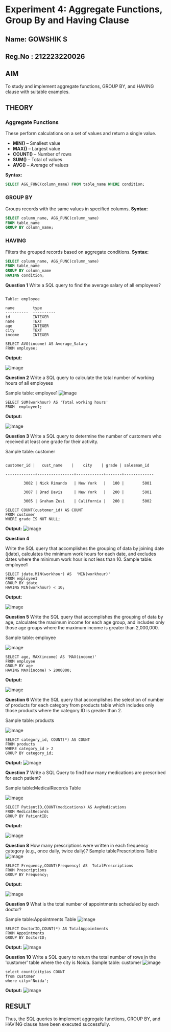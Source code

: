 # Experiment 4: Aggregate Functions, Group By and Having Clause
## Name: GOWSHIK S
## Reg.No : 212223220026
## AIM
To study and implement aggregate functions, GROUP BY, and HAVING clause with suitable examples.

## THEORY

### Aggregate Functions
These perform calculations on a set of values and return a single value.

- **MIN()** – Smallest value  
- **MAX()** – Largest value  
- **COUNT()** – Number of rows  
- **SUM()** – Total of values  
- **AVG()** – Average of values

**Syntax:**
```sql
SELECT AGG_FUNC(column_name) FROM table_name WHERE condition;
```
### GROUP BY
Groups records with the same values in specified columns.
**Syntax:**
```sql
SELECT column_name, AGG_FUNC(column_name)
FROM table_name
GROUP BY column_name;
```
### HAVING
Filters the grouped records based on aggregate conditions.
**Syntax:**
```sql
SELECT column_name, AGG_FUNC(column_name)
FROM table_name
GROUP BY column_name
HAVING condition;
```

**Question 1**
Write a SQL query to  find the average salary of all employees?
~~~

Table: employee

name        type
----------  ----------
id          INTEGER
name        TEXT
age         INTEGER
city        TEXT
income      INTEGER
~~~
~~~
SELECT AVG(income) AS Average_Salary
FROM employee;
~~~

**Output:**

![image](https://github.com/user-attachments/assets/fed8cfc8-41ca-4580-9e56-6997f450eaa5)


**Question 2**
Write a SQL query to calculate the total number of working hours of all employees

Sample table: employee1
![image](https://github.com/user-attachments/assets/8670e8dc-537c-4836-b33f-fbfe31675d9d)
~~~
SELECT SUM(workhour) AS 'Total working hours'
FROM  employee1;
~~~


**Output:**

![image](https://github.com/user-attachments/assets/b4340e8f-832f-4fe7-951a-cc2a87aea425)


**Question 3**
Write a SQL query to determine the number of customers who received at least one grade for their activity.

Sample table: customer
~~~

customer_id |   cust_name    |    city    | grade | salesman_id 

-------------+----------------+------------+-------+-------------

        3002 | Nick Rimando   | New York   |   100 |        5001

        3007 | Brad Davis     | New York   |   200 |        5001

        3005 | Graham Zusi    | California |   200 |        5002
~~~
~~~
SELECT COUNT(customer_id) AS COUNT
FROM customer
WHERE grade IS NOT NULL;
~~~

**Output:**
![image](https://github.com/user-attachments/assets/85c50c99-0953-4c04-815d-412ab6d079a3)



**Question 4**

Write the SQL query that accomplishes the grouping of data by joining date (jdate), calculates the minimum work hours for each date, and excludes dates where the minimum work hour is not less than 10.
Sample table: employee1

~~~
SELECT jdate,MIN(workhour) AS  'MIN(workhour)'
FROM employee1
GROUP BY jdate
HAVING MIN(workhour) < 10;
~~~

**Output:**

![image](https://github.com/user-attachments/assets/03b60ef7-4969-4337-abf5-34b06025e263)

**Question 5**
Write the SQL query that accomplishes the grouping of data by age, calculates the maximum income for each age group, and includes only those age groups where the maximum income is greater than 2,000,000.

Sample table: employee

![image](https://github.com/user-attachments/assets/15eaa93f-2263-40b6-bd81-7488b1f2a65c)
~~~
SELECT age, MAX(income) AS 'MAX(income)'
FROM employee
GROUP BY age
HAVING MAX(income) > 2000000;
~~~

**Output:**

![image](https://github.com/user-attachments/assets/f37a3da9-6e90-419f-befc-d0eeeb1fa312)


**Question 6**
Write the SQL query that accomplishes the selection of number of products for each category from products table which includes only those products where the category ID is greater than 2.

Sample table: products

![image](https://github.com/user-attachments/assets/042e49b9-6623-459e-b953-57088965246d)

~~~
SELECT category_id, COUNT(*) AS COUNT
FROM products
WHERE category_id > 2
GROUP BY category_id;
~~~

**Output:**
![image](https://github.com/user-attachments/assets/8c58d744-9066-432c-9f73-1eda446f66df)



**Question 7**
Write a SQL Query to find how many medications are prescribed for each patient?

Sample table:MedicalRecords Table

![image](https://github.com/user-attachments/assets/271b0f32-9d6b-4026-a0bc-79ff2b2a9b72)
~~~
SELECT PatientID,COUNT(medications) AS AvgMedications
FROM MedicalRecords
GROUP BY PatientID;
~~~

**Output:**

![image](https://github.com/user-attachments/assets/a2a7478f-ab2e-4af6-be6d-959084185afb)

**Question 8**
How many prescriptions were written in each frequency category (e.g., once daily, twice daily)?
Sample tablePrescriptions Table
![image](https://github.com/user-attachments/assets/63e13b53-4879-4a1e-ad4c-4057ba1ef7c1)
~~~
SELECT Frequency,COUNT(Frequency) AS  TotalPrescriptions
FROM Prescriptions 
GROUP BY Frequency;
~~~

**Output:**

![image](https://github.com/user-attachments/assets/f01920a5-ee06-4a9c-8864-aa5d6f8700ad)


**Question 9**
What is the total number of appointments scheduled by each doctor?

Sample table:Appointments Table
![image](https://github.com/user-attachments/assets/e1c0ca74-ec1a-4d65-8081-36ae3dc39099)
~~~
SELECT DoctorID,COUNT(*) AS TotalAppointments
FROM Appointments 
GROUP BY DoctorID;
~~~

**Output:**
![image](https://github.com/user-attachments/assets/e24bca3c-0a16-4ca7-9e86-674bb675844a)



**Question 10**
Write a SQL query to return the total number of rows in the 'customer' table where the city is Noida.
Sample table: customer
![image](https://github.com/user-attachments/assets/dbb27646-4b8d-4c18-8827-5659cfae35fe)
~~~
select count(city)as COUNT
from customer
where city='Noida';
~~~


**Output:**
![image](https://github.com/user-attachments/assets/04e98da2-e773-4544-8c2b-6bdca5090687)





## RESULT
Thus, the SQL queries to implement aggregate functions, GROUP BY, and HAVING clause have been executed successfully.
